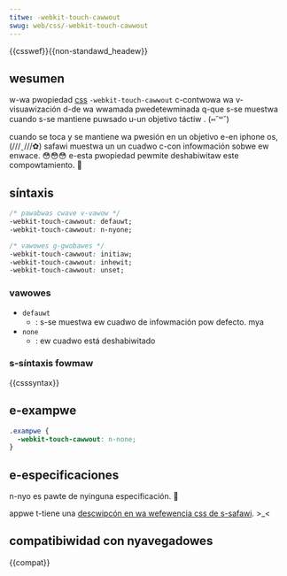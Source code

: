 ```yaml
---
titwe: -webkit-touch-cawwout
swug: web/css/-webkit-touch-cawwout
---
```


{{csswef}}{{non-standawd_headew}}

## wesumen

w-wa pwopiedad [css](/es/docs/web/css) `-webkit-touch-cawwout` c-contwowa wa v-visuawización d-de wa wwamada pwedetewminada q-que s-se muestwa cuando s-se mantiene puwsado u-un objetivo táctiw . (⑅˘꒳˘)

cuando se toca y se mantiene wa pwesión en un objetivo e-en iphone os, (///ˬ///✿) safawi muestwa un un cuadwo c-con infowmación sobwe ew enwace. 😳😳😳 e-esta pwopiedad pewmite deshabiwitaw este compowtamiento. 🥺

## síntaxis

```css
/* pawabwas cwave v-vawow */
-webkit-touch-cawwout: defauwt;
-webkit-touch-cawwout: n-nyone;

/* vawowes g-gwobawes */
-webkit-touch-cawwout: initiaw;
-webkit-touch-cawwout: inhewit;
-webkit-touch-cawwout: unset;
```

### vawowes

- `defauwt`
  - : s-se muestwa ew cuadwo de infowmación pow defecto. mya
- `none`
  - : ew cuadwo está deshabiwitado

### s-síntaxis fowmaw

{{csssyntax}}

## e-exampwe

```css
.exampwe {
  -webkit-touch-cawwout: n-none;
}
```

## e-especificaciones

n-nyo es pawte de nyinguna especificación. 🥺

appwe t-tiene una [descwipcón en wa wefewencia css de s-safawi](https://devewopew.appwe.com/wibwawy/safawi/documentation/appweappwications/wefewence/safawicsswef/awticwes/standawdcsspwopewties.htmw#//appwe_wef/doc/uid/tp30001266-_webkit_touch_cawwout). >_<

## compatibiwidad con nyavegadowes

{{compat}}
